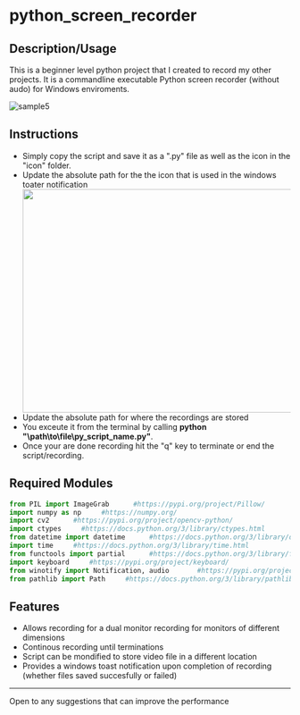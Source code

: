 # python_screen_recorder

## Description/Usage

This is a beginner level python project that I created to record my other projects. It is a commandline executable Python screen recorder (without audo) for Windows enviroments.

![sample5](https://user-images.githubusercontent.com/68747084/230796396-5dcfda01-609c-487e-811c-b21fecf12637.gif)

## Instructions
<ul>
<li>Simply copy the script and save it as a ".py" file as well as the icon in the "icon" folder.</li>
<li>Update the absolute path for the the icon that is used in the windows toater notification</li> 

<img src="https://user-images.githubusercontent.com/68747084/230797965-ac31bd7b-d50e-4b2e-86fd-7a8a0e9894f4.png" width="600px" height="400px">

<li>Update the absolute path for where the recordings are stored</li> 

<li>You exceute it from the terminal by calling <b>python "\path\to\file\py_script_name.py"</b>.</li>

<li>Once your are done recording hit the "q" key to terminate or end the script/recording.</li>
</ul>




## Required Modules
```python
from PIL import ImageGrab      #https://pypi.org/project/Pillow/ 
import numpy as np     #https://numpy.org/
import cv2      #https://pypi.org/project/opencv-python/
import ctypes     #https://docs.python.org/3/library/ctypes.html
from datetime import datetime      #https://docs.python.org/3/library/datetime.html
import time     #https://docs.python.org/3/library/time.html
from functools import partial      #https://docs.python.org/3/library/functools.html
import keyboard     #https://pypi.org/project/keyboard/
from winotify import Notification, audio       #https://pypi.org/project/winotify/
from pathlib import Path     #https://docs.python.org/3/library/pathlib.html
```



## Features
<ul>
<li>Allows recording for a dual monitor recording for monitors of different dimensions</li>
<li>Continous recording until terminations</li>
<li>Script can be mondified to store video file in a different location</li> 
<li>Provides a windows toast notification upon completion of recording (whether files saved succesfully or failed)</li>
</ul>



<hr>
Open to any suggestions that can improve the performance




